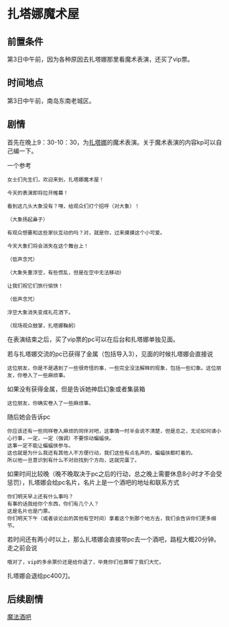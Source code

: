 # 扎塔娜魔术屋

## 前置条件

第3日中午前，因为各种原因去扎塔娜那里看魔术表演，还买了vip票。

## 时间地点

第3日中午前，南岛东南老城区。

## 剧情

首先在晚上9：30-10：30，为[扎塔娜](../人物/z.md)的魔术表演。关于魔术表演的内容kp可以自己编一下。

一个参考

    女士们先生们，欢迎来到，扎塔娜魔术屋！

    今天的表演即将拉开帷幕！

    看到这几头大象没有？嘿，给观众们打个招呼（对大象）！

    （大象扬起鼻子）

    有观众想要和这些家伙互动的吗？对，就是你，过来摸摸这个小可爱。

    今天大象们将会消失在这个舞台上！

    （低声念咒）

    （大象失重浮空，有些慌乱，但是在空中无法移动）

    让我们祝它们旅行愉快！

    （低声念咒）

    浮空大象消失变成礼花洒下。

    （现场观众鼓掌，扎塔娜鞠躬）


在表演结束之后，买了vip票的pc可以在后台和扎塔娜单独见面。

若与扎塔娜交流的pc已获得了金属（包括导入3），见面的时候扎塔娜会直接说

    这位朋友，你是不是遇到了一些很奇怪的事，一些完全没法解释的现象，包括一些幻象。这位朋友，你卷入了一些麻烦事。

如果没有获得金属，但是告诉她神启幻象或者集装箱

    这位朋友，你确实卷入了一些麻烦事。

随后她会告诉pc

    你应该还有一些同样卷入麻烦的同伴对吧，这事情一时半会说不清楚，但是总之，无论如何请小心行事，一定，一定（强调）不要惊动蝙蝠侠。
    这事一定不能让蝙蝠侠参与。
    这也就是为什么我还有其他人不方便行动，我们这些有点名声的，蝙蝠侠都盯着的。
    所以他一旦意识到有什么不对劲找到个方向，这就完蛋了。

如果时间比较晚（晚不晚取决于pc之后的行动，总之晚上需要休息8小时才不会受惩罚），扎塔娜会给pc名片，名片上是一个酒吧的地址和联系方式

    你们明天早上还有什么事吗？
    有事的话我给你个东西，你们有几个人？
    这是名片也是门票。
    你们明天下午（或者谈论出的其他有空时间）拿着这个到那个地方去，我们会告诉你们更多细节。

若时间还有两小时以上，那么扎塔娜会直接带pc去一个酒吧，路程大概20分钟。走之前会说
    
    哦对了，vip的多余票价还是给你退了，毕竟你们也算帮了我们大忙。

扎塔娜会退给pc400刀。

## 后续剧情

[魔法酒吧](/魔法酒吧.md)




